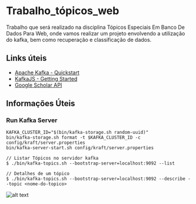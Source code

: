 # Trabalho_tópicos_web

Trabalho que será realizado na disciplina Tópicos Especiais Em Banco De Dados Para Web, onde vamos realizar um projeto envolvendo a utilização do kafka, bem como recuperação e classificação de dados.

## Links úteis

* [Apache Kafka - Quickstart](https://kafka.apache.org/quickstart)
* [KafkaJS - Getting Started](https://kafka.js.org/docs/getting-started)
* [Google Scholar API](https://serpapi.com/google-scholar-api)

## Informações Úteis

### Run Kafka Server

```
KAFKA_CLUSTER_ID="$(bin/kafka-storage.sh random-uuid)"
bin/kafka-storage.sh format -t $KAFKA_CLUSTER_ID -c config/kraft/server.properties
bin/kafka-server-start.sh config/kraft/server.properties
```

```
// Listar Tópicos no servidor kafka
$ ./bin/kafka-topics.sh --bootstrap-server=localhost:9092 --list

// Detalhes de um tópico
$ ./bin/kafka-topics.sh --bootstrap-server=localhost:9092 --describe --topic <nome-do-topico>
```
![alt text](https://github.com/[Maxcravo]/[trabalho_topicos_web]/blob/[main]/KafkaArquitetura.png?raw=true)
